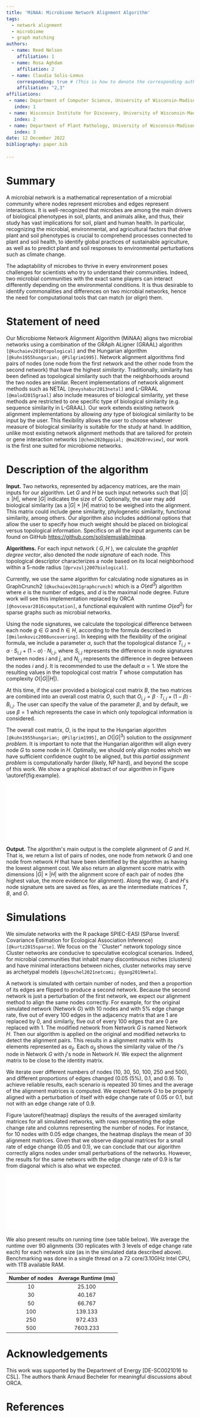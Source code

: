 ```yaml
---
title: 'MiNAA: Microbiome Network Alignment Algorithm'
tags:
  - network alignment
  - microbiome
  - graph matching
authors:
  - name: Reed Nelson
    affiliation: 1 
  - name: Rosa Aghdam
    affiliation: 2
  - name: Claudia Solis-Lemus
    corresponding: true # (This is how to denote the corresponding author)
    affiliation: "2,3"
affiliations:
 - name: Department of Computer Science, University of Wisconsin-Madison
   index: 1
 - name: Wisconsin Institute for Discovery, University of Wisconsin-Madison
   index: 2
 - name: Department of Plant Pathology, University of Wisconsin-Madison
   index: 3
date: 12 December 2022
bibliography: paper.bib

---
```


# Summary

A microbial network is a mathematical representation of a microbial community where nodes represent microbes and edges represent interactions. It is well-recognized that microbes are among the main drivers of biological phenotypes in soil, plants, and animals alike, and thus, their study has vast implications for soil, plant and human health. In particular, recognizing the microbial, environmental, and agricultural factors that drive plant and soil phenotypes is crucial to comprehend processes connected to plant and soil health, to identify global practices of sustainable agriculture, as well as to predict plant and soil responses to environmental perturbations such as climate change.

The adaptability of microbes to thrive in every environment poses challenges for scientists who try to understand their communities. Indeed, two microbial communities with the exact same players can interact differently depending on the environmental conditions. It is thus desirable to identify commonalities and differences on two microbial networks, hence the need for computational tools that can match (or _align_) them.

# Statement of need

Our Microbiome Network Alignment Algorithm (MiNAA) aligns two microbial networks using a combination of the GRAph ALigner (GRAAL) algorithm `[@kuchaiev2010topological]` and the Hungarian algorithm `[@kuhn1955hungarian; @Pilgrim1995]`. Network alignment algorithms find pairs of nodes (one node from the first network and the other node from the second network) that have the highest _similarity_. Traditionally, similarity has been defined as topological similarity such that the neighborhoods around the two nodes are similar. Recent implementations of network alignment methods such as NETAL `[@neyshabur2013netal]` and L-GRAAL `[@malod2015graal]` also include measures of biological similarity, yet these methods are restricted to one specific type of biological similarity (e.g. sequence similarity in L-GRAAL). Our work extends existing network alignment implementations by allowing _any_ type of biological similarity to be input by the user. This flexibility allows the user to choose whatever measure of biological similarity is suitable for the study at hand.
In addition, unlike most existing network alignment methods that are tailored for protein or gene interaction networks `[@chen2020gppial; @ma2020review]`, our work is the first one suited for microbiome networks.

# Description of the algorithm

**Input.** 
Two networks, represented by adjacency matrices, are the main inputs for our algorithm. Let $G$ and $H$ be such input networks such that $|G| \leq |H|$, where $|G|$ indicates the size of $G$. Optionally, the user may add biological similarity (as a $|G| \times |H|$ matrix) to be weighed into the alignment. This matrix could include gene similarity, phylogenetic similarity, functional similarity, among others. Our algorithm also includes additional options that allow the user to specify how much weight should be placed on biological versus topological information. Specifics on all the input arguments can be found on GitHub https://github.com/solislemuslab/minaa.

**Algorithms.**
For each input network ( $G,H$ ), we calculate the _graphlet degree vector_, also denoted the _node signature_ of each node. This topological descriptor characterizes a node based on its local neighborhood within a 5-node radius `[@prvzulj2007biological]`. 

Currently, we use the same algorithm for calculating node signatures as in GraphCrunch2 `[@kuchaiev2011graphcrunch]` which is a $O(ed^3)$ algorithm where $e$ is the number of edges, and $d$ is the maximal node degree. Future work will see this implementation replaced by ORCA `[@hovcevar2016computation]`, a functional equivalent with runtime $O(ed^2)$ for sparse graphs such as microbial networks.

Using the node signatures, we calculate the topological difference between each node $g \in G$ and $h \in H$, according to the formula described in `[@milenkovic2008uncovering]`. In keeping with the flexibility of the original formula, we include a parameter $\alpha$, such that the topological distance $T_{i,j} = \alpha \cdot S_{i,j} + (1 - \alpha) \cdot N_{i,j}$, where $S_{i,j}$ represents the difference in node signatures between nodes $i$ and $j$, and $N_{i,j}$ represents the difference in degree between the nodes $i$ and $j$. It is recommended to use the default $\alpha = 1$. We store the resulting values in the topological cost matrix $T$ whose computation has complexity $O(|G||H|)$.

At this time, if the user provided a biological cost matrix $B$, the two matrices are combined into an overall cost matrix $O$, such that $O_{i,j} = \beta \cdot T_{i,j} + (1 - \beta) \cdot B_{i,j}$. The user can specify the value of the parameter $\beta$, and by default, we use $\beta=1$ which represents the case in which only topological information is considered.

The overall cost matrix, $O$, is the input to the Hungarian algorithm `[@kuhn1955hungarian; @Pilgrim1995]`, an $O(|G|^3)$ solution to the _assignment problem_. It is important to note that the Hungarian algorithm will align every node $G$ to some node in $H$. Optimally, we should only align nodes which we have sufficient confidence ought to be aligned, but this _partial assignment problem_ is computationally harder (likely, NP hard), and beyond the scope of this work.
We show a graphical abstract of our algorithm in Figure \autoref{fig:example}.

![Graphical abstract of MiNAA. The algorithm takes two networks as input ($G,H$), and for each node in the networks, it computes a node signature vector based on the topological information of the node's neighborhood. With the node signatures, a topological cost matrix is computed which is then combined with a biological cost matrix input by the user. This method then applies the Hungarian algorithm to the overall cost matrix, resulting in a globally optimal alignment. Note that we show similarity matrices rather than cost matrices in this figure. While the algorithm works with cost matrices, similarity matrices are more intuitive for the graphical representation, and it is easy to convert one for the other with a transformation.\label{graph-abs}](graphics/graphical_abstract.pdf)


**Output.**
The algorithm's main output is the complete alignment of $G$ and $H$. That is, we return a list of pairs of nodes, one node from network $G$ and one node from network $H$ that have been identified by the algorithm as having the lowest alignment cost. We also return an alignment score matrix with dimensions $|G| \times |H|$ with the alignment score of each pair of nodes (the highest value, the more evidence for alignment). Along the way, $G$ and $H$'s node signature sets are saved as files, as are the intermediate matrices $T$, $B$, and $O$.


# Simulations

We simulate networks with the R package SPIEC-EASI (SParse InversE
Covariance Estimation for Ecological Association Inference) `[@kurtz2015sparse]`.
We focus on the ``Cluster" network topology since Cluster networks are conducive to speculative ecological scenarios. Indeed, for microbial communities that inhabit many discontinuous niches (clusters) and have minimal interactions between niches, cluster networks may serve as archetypal models 
`[@peschel2021netcomi; @yang2019meta]`.

A network is simulated with certain number of nodes, and then a proportion of its edges are flipped to produce a second network. Because the second network is just a perturbation of the first network, we expect our alignment method to align the same nodes correctly.
For example, for the original simulated network (Network $G$) with 10 nodes and with 5\% edge change rate, five out of every 100 edges in the adjacency matrix that are 1 are replaced by 0, and similarly, five out of every 100 edges that are 0 are replaced with 1. The modified network from Network $G$ is named Network $H$. Then our algorithm is applied on the original and modified networks to detect the alignment pairs. This results in a alignment matrix with its elements represented as $a_{ij}$. Each $a_{ij}$ shows the similarity value of the $i$'s node in Network $G$ with $j$'s node in Network $H$. We expect the alignment matrix to be close to the identity matrix.

We iterate over different numbers of nodes (10, 30, 50, 100, 250 and 500), and different proportions of edges changed (0.05 (5\%), 0.1, and 0.9). 
To achieve reliable results, each scenario is repeated 30 times and the average of the alignment matrices is computed. We expect Network $G$ to be properly aligned with a perturbation of itself with edge change rate of 0.05 or 0.1, but not with an edge change rate of 0.9.

Figure \autoref{heatmap} displays the results of the averaged similarity matrices for all simulated networks, with rows representing the edge change rate and columns representing the number of nodes. For instance, for 10 nodes with 0.05 edge changes, the heatmap displays the mean of 30 alignment matrices. Given that we observe diagonal matrices for a small rate of edge change (0.05 and 0.1), we can conclude that our algorithm correctly aligns nodes under small perturbations of the networks. However, the results for the same networs with the edge change rate of 0.9 is far from diagonal which is also what we expected.

![Averaged alignment matrices for all simulated networks, rows representing the rate of altered edge change and columns representing the number of nodes. As expected, for 0.05 or 0.1 edge change rate, the alignment matrices are close to identity matrices illustrating our method's ability to align the same nodes on perturbed networks.\label{heatmap}](graphics/heatmapGraph.pdf)


We also present results on running time (see table below).
We average the runtime over 90 alignments (30 replicates with 3 levels of edge change rate each) for each network size (as in the simulated data described above). Benchmarking was done in a single thread on a 72 core/3.10GHz Intel CPU, with 1TB available RAM.

| Number of nodes      | Average Runtime (ms) |
| :---:                |    :----:     |
| 10                   | 25.100        |
| 30                   | 40.167        |
| 50                   | 66.767        |
| 100                  | 139.133       |
| 250                  | 972.433       |
| 500                  | 7603.233      |

# Acknowledgements 
This work was supported by the Department of Energy [DE-SC0021016 to CSL]. The authors thank Arnaud Becheler for meaningful discussions about ORCA.

# References
